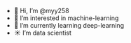 - 👋 Hi, I’m @myy258
- 👀 I’m interested in machine-learning
- 🌱 I’m currently learning deep-learning
- ☀️ I’m data scientist

<!---
myy258/myy258 is a ✨ special ✨ repository because its `README.md` (this file) appears on your GitHub profile.
You can click the Preview link to take a look at your changes.
--->
